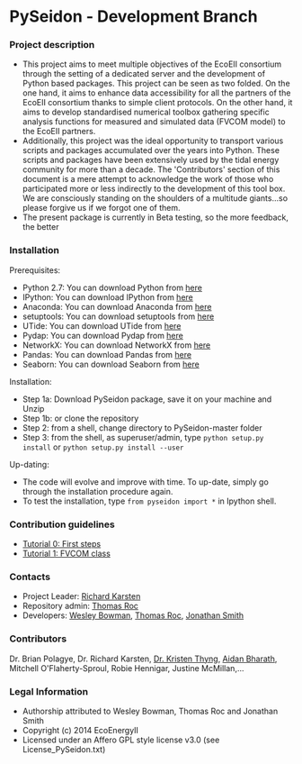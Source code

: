 PySeidon - Development Branch
================

### Project description ###
* This project aims to meet multiple objectives of the EcoEII consortium
  through the setting of a dedicated server and the development of Python
  based packages. This project can be seen as two folded. On the one 
  hand, it aims to enhance data accessibility for all the partners of 
  the EcoEII consortium thanks to simple client protocols. On the other 
  hand, it aims to develop standardised numerical toolbox gathering 
  specific analysis functions for measured and simulated data (FVCOM model)
  to the EcoEII partners.
* Additionally, this project was the ideal opportunity to transport various
  scripts and packages accumulated over the years into Python. These scripts
  and packages have been extensively used by the tidal energy community for
  more than a decade. The 'Contributors' section of this document is a 
  mere attempt to acknowledge the work of those who participated more or
  less indirectly to the development of this tool box. We are consciously
  standing on the shoulders of a multitude giants...so please forgive us
  if we forgot one of them.  
* The present package is currently in Beta testing, so the more feedback,
  the better

### Installation ###
Prerequisites:
* Python 2.7: You can download Python from [here](http://www.python.org/download) 
* IPython: You can download IPython from [here](http://ipython.org/)
* Anaconda: You can download Anaconda from [here](http://continuum.io/downloads#all)
* setuptools: You can download setuptools from [here](https://pypi.python.org/pypi/setuptools#installation-instructions)
* UTide: You can download UTide from [here](https://github.com/wesleybowman/UTide)
* Pydap: You can download Pydap from [here](http://www.pydap.org/)
* NetworkX: You can download NetworkX from [here](http://networkx.github.io/documentation/latest/install.html)
* Pandas: You can download Pandas from [here](http://pandas.pydata.org/pandas-docs/stable/install.html)
* Seaborn: You can download Seaborn from [here](http://web.stanford.edu/~mwaskom/software/seaborn/installing.html)


Installation:
* Step 1a: Download PySeidon package, save it on your machine and Unzip
* Step 1b: or clone the repository
* Step 2: from a shell, change directory to PySeidon-master folder
* Step 3: from the shell, as superuser/admin, type `python setup.py install`
  or `python setup.py install --user`

Up-dating:
* The code will evolve and improve with time. To up-date, simply go through
  the installation procedure again.
* To test the installation, type `from pyseidon import *` in Ipython shell.

### Contribution guidelines ###
* [Tutorial 0: First steps](http://nbviewer.ipython.org/github/GrumpyNounours/PySeidon/blob/master/PySeidon_tuto_0.ipynb)
* [Tutorial 1: FVCOM class](http://nbviewer.ipython.org/github/GrumpyNounours/PySeidon/blob/master/PySeidon_tuto_1.ipynb)

### Contacts ###
* Project Leader: [Richard Karsten](richard.karsten@acadiau.ca)
* Repository admin: [Thomas Roc](thomas.roc@acadiau.ca)
* Developers: [Wesley Bowman](https://github.com/wesleybowman), [Thomas Roc](thomas.roc@acadiau.ca), [Jonathan Smith](https://github.com/LaVieEnRoux)

### Contributors ###
Dr. Brian Polagye, Dr. Richard Karsten, [Dr. Kristen Thyng](https://github.com/kthyng), [Aidan Bharath](https://github.com/Aidan-Bharath), Mitchell O'Flaherty-Sproul, Robie Hennigar, Justine McMillan,...

### Legal Information ###
* Authorship attributed to Wesley Bowman, Thomas Roc and Jonathan Smith
* Copyright (c) 2014 EcoEnergyII
* Licensed under an Affero GPL style license v3.0 (see License_PySeidon.txt)
